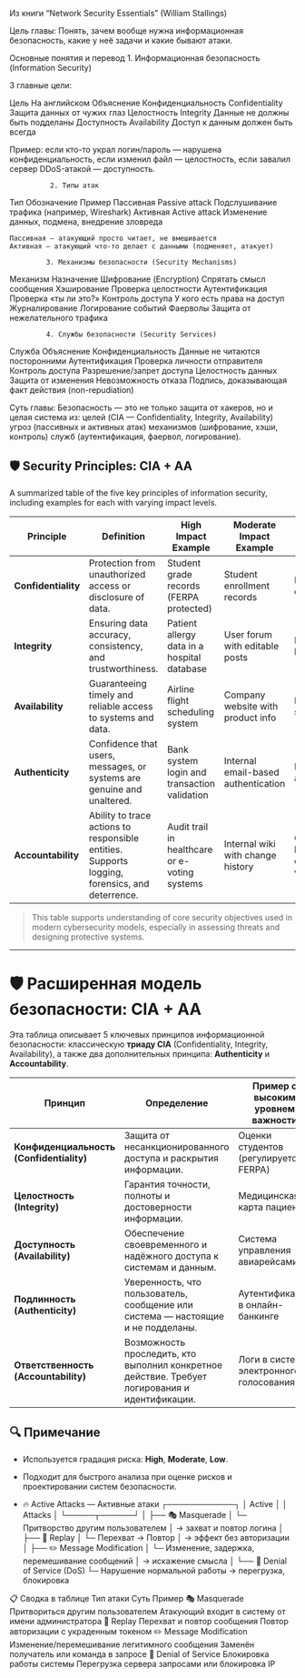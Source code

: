 
Из книги “Network Security Essentials” (William Stallings)

Цель главы:
Понять, зачем вообще нужна информационная безопасность, какие у неё задачи и какие бывают атаки.

Основные понятия и перевод
               1. Информационная безопасность (Information Security)

3 главные цели:

Цель	                 На английском	        Объяснение
Конфиденциальность	   Confidentiality	      Защита данных от чужих глаз
Целостность	           Integrity	Данные      не должны быть подделаны
Доступность	           Availability	        Доступ к данным должен быть всегда

 Пример: 
если кто-то украл логин/пароль — нарушена конфиденциальность,
если изменил файл — целостность,
если завалил сервер DDoS-атакой — доступность.

              2. Типы атак

Тип              	Обозначение	        Пример
Пассивная	        Passive attack	    Подслушивание трафика (например, Wireshark)
Активная	        Active attack	      Изменение данных, подмена, внедрение зловреда

    Пассивная — атакующий просто читает, не вмешивается
    Активная — атакующий что-то делает с данными (подменяет, атакует)

             3. Механизмы безопасности (Security Mechanisms) 

Механизм	         Назначение
Шифрование         (Encryption)	Спрятать смысл сообщения
Хэширование	       Проверка целостности
Аутентификация	   Проверка «ты ли это?»
Контроль доступа	 У кого есть права на доступ
Журналирование	   Логирование событий
Фаерволы	         Защита от нежелательного трафика

             4. Службы безопасности (Security Services)
Служба	                  Объяснение
Конфиденциальность	      Данные не читаются посторонними
Аутентификация	          Проверка личности отправителя
Контроль доступа	        Разрешение/запрет доступа
Целостность данных	      Защита от изменения
Невозможность отказа	    Подпись, доказывающая факт действия (non-repudiation)

   Суть главы:
Безопасность — это не только защита от хакеров, но и целая система из:
целей (CIA — Confidentiality, Integrity, Availability)
угроз (пассивных и активных атак)
механизмов (шифрование, хэши, контроль)
служб (аутентификация, фаервол, логирование).

## 🛡️ Security Principles: CIA + AA

A summarized table of the five key principles of information security, including examples for each with varying impact levels.

| **Principle**       | **Definition**                                                                                 | **High Impact Example**                       | **Moderate Impact Example**         | **Low Impact Example**                   |
| ------------------- | ---------------------------------------------------------------------------------------------- | --------------------------------------------- | ----------------------------------- | ---------------------------------------- |
| **Confidentiality** | Protection from unauthorized access or disclosure of data.                                     | Student grade records (FERPA protected)       | Student enrollment records          | Public faculty directory                 |
| **Integrity**       | Ensuring data accuracy, consistency, and trustworthiness.                                      | Patient allergy data in a hospital database   | User forum with editable posts      | Personal hobby blog                      |
| **Availability**    | Guaranteeing timely and reliable access to systems and data.                                   | Airline flight scheduling system              | Company website with product info   | Personal blog site                       |
| **Authenticity**    | Confidence that users, messages, or systems are genuine and unaltered.                         | Bank system login and transaction validation  | Internal email-based authentication | Login form on a fan forum                |
| **Accountability**  | Ability to trace actions to responsible entities. Supports logging, forensics, and deterrence. | Audit trail in healthcare or e-voting systems | Internal wiki with change history   | Comment logging on entertainment website |

> This table supports understanding of core security objectives used in modern cybersecurity models, especially in assessing threats and designing protective systems.

------------------------------------------------------------------------------------------------------------------------------------------------------------------------------------------------------------------------
# 🛡️ Расширенная модель безопасности: CIA + AA

Эта таблица описывает 5 ключевых принципов информационной безопасности: классическую **триаду CIA** (Confidentiality, Integrity, Availability), а также два дополнительных принципа: **Authenticity** и **Accountability**.

| **Принцип**                            | **Определение**                                                                                                                                        | **Пример с высоким уровнем важности**                                               | **Умеренный уровень**                                          | **Низкий уровень**                              |
|----------------------------------------|--------------------------------------------------------------------------------------------------------------------------------------------------------|-----------------------------------------------------------------|----------------------------------------------------------------|---------------------------------------------------------------|
| **Конфиденциальность (Confidentiality)** | Защита от несанкционированного доступа и раскрытия информации.                                                                                       | Оценки студентов (регулируется FERPA)                                             | Данные о зачислении студентов                                  | Публичные списки на сайте                       |
| **Целостность (Integrity)**            | Гарантия точности, полноты и достоверности информации.                                                                                                 | Медицинская карта пациента                                                         | Форум зарегистрированных пользователей                         | Личный блог                                     |
| **Доступность (Availability)**         | Обеспечение своевременного и надёжного доступа к системам и данным.                                                                                    | Система управления авиарейсами                                                      | Веб-сайт компании                                              | Хобби-сайт                                      |
| **Подлинность (Authenticity)**         | Уверенность, что пользователь, сообщение или система — настоящие и не подделаны.                                                                       | Аутентификация в онлайн-банкинге                                                  | Корпоративная почта                                            | Логин на фан-сайте                              |
| **Ответственность (Accountability)**   | Возможность проследить, кто выполнил конкретное действие. Требует логирования и идентификации.                                                         | Логи в системе электронного голосования                                         | Журнал редактирования в вики                                   | Комментарии на развлекательных сайтах           |
 
## 🔍 Примечание
- Используется градация риска: **High**, **Moderate**, **Low**.
- Подходит для быстрого анализа при оценке рисков и проектировании систем безопасности.

- 🔥 Active Attacks — Активные атаки
┌────────────┐
│  Active    │
│  Attacks   │
└─────┬──────┘
      │
      ├── 🎭 Masquerade
      │     └─ Притворство другим пользователем
      │        → захват и повтор логина
      │
      ├── 🔁 Replay
      │     └─ Перехват → Повтор
      │        → эффект без авторизации
      │
      ├── ✏️ Message Modification
      │     └─ Изменение, задержка, перемешивание сообщений
      │        → искажение смысла
      │
      └── 🛑 Denial of Service (DoS)
            └─ Нарушение нормальной работы
               → перегрузка, блокировка

📋 Сводка в таблице
Тип атаки	Суть	Пример
🎭 Masquerade	Притвориться другим пользователем	Атакующий входит в систему от имени администратора
🔁 Replay	Перехват и повтор сообщения	Повтор авторизации с украденным токеном
✏️ Message Modification	Изменение/перемешивание легитимного сообщения	Заменён получатель или команда в запросе
🛑 Denial of Service	Блокировка работы системы	Перегрузка сервера запросами или блокировка IP
